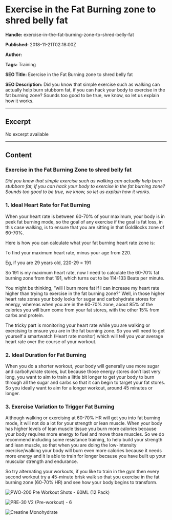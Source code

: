 # Exercise in the Fat Burning zone to shred belly fat

**Handle:** exercise-in-the-fat-burning-zone-to-shred-belly-fat

**Published:** 2018-11-21T02:18:00Z

**Author:**  

**Tags:** Training

**SEO Title:** Exercise in the Fat Burning zone to shred belly fat

**SEO Description:** Did you know that simple exercise such as walking can actually help burn stubborn fat, if you can hack your body to exercise in the fat burning zone? Sounds too good to be true, we know, so let us explain how it works.

---

## Excerpt

No excerpt available

---

## Content

### Exercise in the Fat Burning Zone to shred belly fat

*Did you know that simple exercise such as walking can actually help burn stubborn fat, if you can hack your body to exercise in the fat burning zone? Sounds too good to be true, we know, so let us explain how it works.*

### 1. Ideal Heart Rate for Fat Burning

When your heart rate is between 60-70% of your maximum, your body is in peek fat burning mode, so the goal of any exercise if the goal is fat loss, in this case walking, is to ensure that you are sitting in that Goldilocks zone of 60-70%.

Here is how you can calculate what your fat burning heart rate zone is:

To find your maximum heart rate, minus your age from 220.

Eg, if you are 29 years old, 220-29 = 191

So 191 is my maximum heart rate, now I need to calculate the 60-70% fat burning zone from that 191, which turns out to be 114-133 Beats per minute.

You might be thinking, “will I burn more fat if I can increase my heart rate higher than trying to exercise in the fat burning zone?” Well, in those higher heart rate zones your body looks for sugar and carbohydrate stores for energy, whereas when you are in the 60-70% zone, about 85% of the calories you will burn come from your fat stores, with the other 15% from carbs and protein.

The tricky part is monitoring your heart rate while you are walking or exercising to ensure you are in the fat burning zone. So you will need to get yourself a smartwatch (Heart rate monitor) which will tell you your average heart rate over the course of your workout.

### 2. Ideal Duration for Fat Burning

When you do a shorter workout, your body will generally use more sugar and carbohydrate stores, but because those energy stores don’t last very long, you want to aim to train a little bit longer to get your body to burn through all the sugar and carbs so that it can begin to target your fat stores. So you ideally want to aim for a longer workout, around 45 minutes or longer.

### 3. Exercise Variation to Trigger Fat Burning

Although walking or exercising at 60-70% HR will get you into fat burning mode, it will not do a lot for your strength or lean muscle. When your body has higher levels of lean muscle tissue you burn more calories because your body requires more energy to fuel and move those muscles. So we do recommend including some resistance training, to help build your strength and lean muscle, so that when you are doing the low-intensity exercise/walking your body will burn even more calories because it needs more energy and it is able to train for longer because you have built up your muscular strength and endurance.

So try alternating your workouts, if you like to train in the gym then every second workout try a 45-minute brisk walk so that you exercise in the fat burning zone (60-70% HR) and see how your body begins to transform.

![PWO-200 Pre Workout Shots - 60ML (12 Pack)](https://cdn.getshogun.com/6656092635191/5e5d48b9-60a1-4a24-ba7c-ba3108b88f6c-2000x.jpg)

![PRE-30 V2 (Pre-workout) - 6](https://cdn.getshogun.com/4546988900407/2c35c2b6-34d2-4500-a15c-db070570e159-2000x.jpg)

![Creatine Monohydrate](https://cdn.getshogun.com/4546988900407/6a8c65e6-be77-4caf-a690-17124193fbf6-2000x.jpg)

